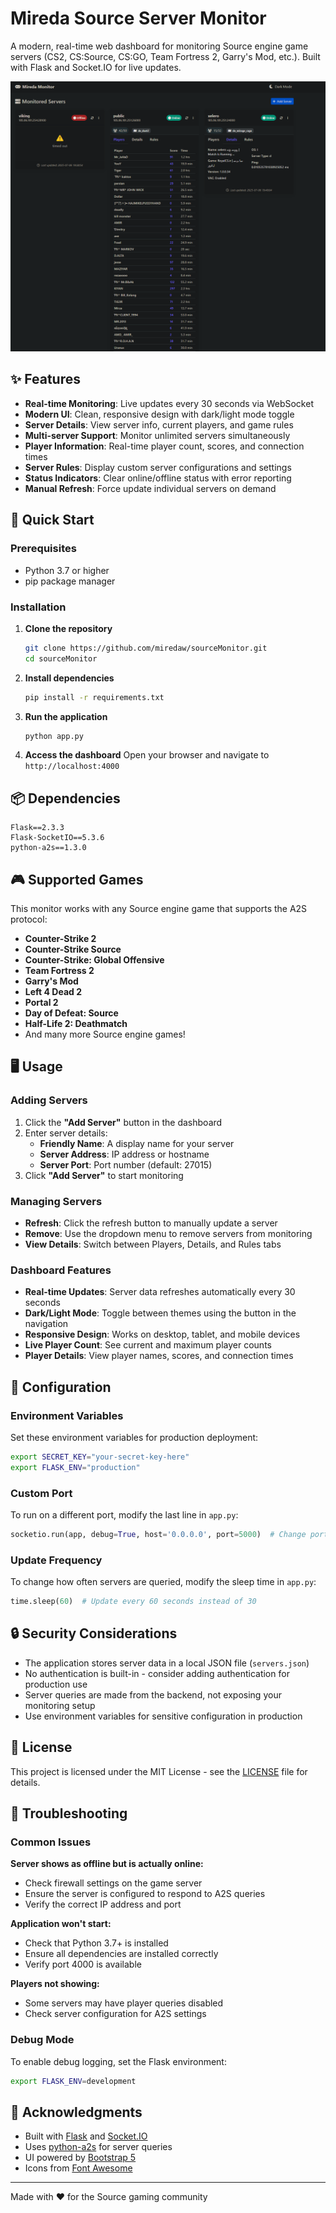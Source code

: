 # Mireda Source Server Monitor

A modern, real-time web dashboard for monitoring Source engine game servers (CS2, CS:Source, CS:GO, Team Fortress 2, Garry's Mod, etc.). Built with Flask and Socket.IO for live updates.

![Dashboard Preview](images/dashboard.png)

## ✨ Features

- **Real-time Monitoring**: Live updates every 30 seconds via WebSocket
- **Modern UI**: Clean, responsive design with dark/light mode toggle
- **Server Details**: View server info, current players, and game rules
- **Multi-server Support**: Monitor unlimited servers simultaneously
- **Player Information**: Real-time player count, scores, and connection times
- **Server Rules**: Display custom server configurations and settings
- **Status Indicators**: Clear online/offline status with error reporting
- **Manual Refresh**: Force update individual servers on demand

## 🚀 Quick Start

### Prerequisites

- Python 3.7 or higher
- pip package manager

### Installation

1. **Clone the repository**
   ```bash
   git clone https://github.com/miredaw/sourceMonitor.git
   cd sourceMonitor
   ```

2. **Install dependencies**
   ```bash
   pip install -r requirements.txt
   ```

3. **Run the application**
   ```bash
   python app.py
   ```

4. **Access the dashboard**
   Open your browser and navigate to `http://localhost:4000`

## 📦 Dependencies

```
Flask==2.3.3
Flask-SocketIO==5.3.6
python-a2s==1.3.0
```

## 🎮 Supported Games

This monitor works with any Source engine game that supports the A2S protocol:

- **Counter-Strike 2**
- **Counter-Strike Source**
- **Counter-Strike: Global Offensive**
- **Team Fortress 2**
- **Garry's Mod**
- **Left 4 Dead 2**
- **Portal 2**
- **Day of Defeat: Source**
- **Half-Life 2: Deathmatch**
- And many more Source engine games!

## 🖥️ Usage

### Adding Servers

1. Click the **"Add Server"** button in the dashboard
2. Enter server details:
   - **Friendly Name**: A display name for your server
   - **Server Address**: IP address or hostname
   - **Server Port**: Port number (default: 27015)
3. Click **"Add Server"** to start monitoring

### Managing Servers

- **Refresh**: Click the refresh button to manually update a server
- **Remove**: Use the dropdown menu to remove servers from monitoring
- **View Details**: Switch between Players, Details, and Rules tabs

### Dashboard Features

- **Real-time Updates**: Server data refreshes automatically every 30 seconds
- **Dark/Light Mode**: Toggle between themes using the button in the navigation
- **Responsive Design**: Works on desktop, tablet, and mobile devices
- **Live Player Count**: See current and maximum player counts
- **Player Details**: View player names, scores, and connection times

## 🔧 Configuration

### Environment Variables

Set these environment variables for production deployment:

```bash
export SECRET_KEY="your-secret-key-here"
export FLASK_ENV="production"
```

### Custom Port

To run on a different port, modify the last line in `app.py`:

```python
socketio.run(app, debug=True, host='0.0.0.0', port=5000)  # Change port here
```

### Update Frequency

To change how often servers are queried, modify the sleep time in `app.py`:

```python
time.sleep(60)  # Update every 60 seconds instead of 30
```

## 🔒 Security Considerations

- The application stores server data in a local JSON file (`servers.json`)
- No authentication is built-in - consider adding authentication for production use
- Server queries are made from the backend, not exposing your monitoring setup
- Use environment variables for sensitive configuration in production

## 📝 License

This project is licensed under the MIT License - see the [LICENSE](LICENSE) file for details.

## 🐛 Troubleshooting

### Common Issues

**Server shows as offline but is actually online:**
- Check firewall settings on the game server
- Ensure the server is configured to respond to A2S queries
- Verify the correct IP address and port

**Application won't start:**
- Check that Python 3.7+ is installed
- Ensure all dependencies are installed correctly
- Verify port 4000 is available

**Players not showing:**
- Some servers may have player queries disabled
- Check server configuration for A2S settings

### Debug Mode

To enable debug logging, set the Flask environment:

```bash
export FLASK_ENV=development
```

## 🙏 Acknowledgments

- Built with [Flask](https://flask.palletsprojects.com/) and [Socket.IO](https://socket.io/)
- Uses [python-a2s](https://github.com/Yepoleb/python-a2s) for server queries
- UI powered by [Bootstrap 5](https://getbootstrap.com/)
- Icons from [Font Awesome](https://fontawesome.com/)

---

Made with ❤️ for the Source gaming community
